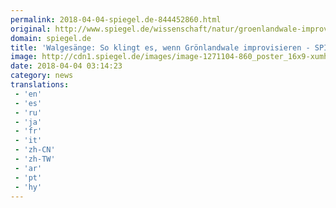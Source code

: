 ```yaml
---
permalink: 2018-04-04-spiegel.de-844452860.html
original: http://www.spiegel.de/wissenschaft/natur/groenlandwale-improvisieren-ihren-gesang-a-1201042.html#ref=rss
domain: spiegel.de
title: 'Walgesänge: So klingt es, wenn Grönlandwale improvisieren - SPIEGEL ONLINE - Wissenschaft'
image: http://cdn1.spiegel.de/images/image-1271104-860_poster_16x9-xumh-1271104.jpg
date: 2018-04-04 03:14:23
category: news
translations: 
 - 'en'
 - 'es'
 - 'ru'
 - 'ja'
 - 'fr'
 - 'it'
 - 'zh-CN'
 - 'zh-TW'
 - 'ar'
 - 'pt'
 - 'hy'
---
```


